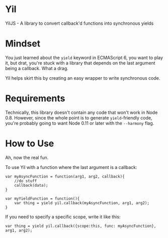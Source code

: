 Yil
===

YilJS - A library to convert callback'd functions into synchronous yields

Mindset
=======

You just learned about the ```yield``` keyword in ECMAScript 6, you want to
play it, but drat, you're stuck with a library that depends on the last
argument being a callback.  What a drag.  

Yil helps skirt this by creating an easy wrapper to write synchronous code. 

Requirements
============
Technically, this library doesn't contain any code that won't work in Node
0.8.  However, since the whole point is to generate ```yield```-friendly code,
you're probably going to want Node 0.11 or later with the ```--harmony```
flag. 

How to Use
==========
Ah, now the real fun.  

To use Yil with a function where the last argument is a callback: 
```
var myAsyncFunction = function(arg1, arg2, callback){
    //do stuff
    callback(data); 
}

var myYieldFunction = function(){
    var thing = yield yil.callback(myAsyncFunction, arg1, arg2); 
}
```

If you need to specify a specific scope, write it like this: 
```
var thing = yield yil.callback({scope:this, func: myAsyncFunction}, arg1, arg2);
```
